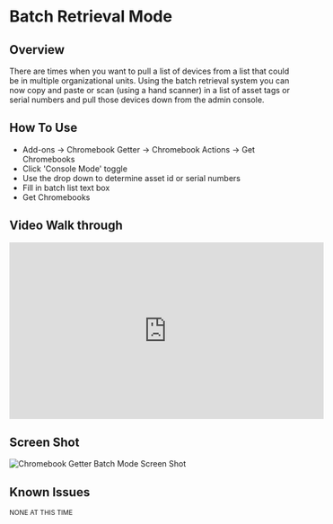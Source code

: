 # Batch Retrieval Mode

## Overview

There are times when you want to pull a list of devices from a list that could be in multiple organizational units. Using the batch retrieval system you can now copy and paste or scan (using a hand scanner) in a list of asset tags or serial numbers and pull those devices down from the admin console.

## How To Use

* Add-ons -> Chromebook Getter -> Chromebook Actions -> Get Chromebooks
* Click 'Console Mode' toggle
* Use the drop down to determine asset id or serial numbers
* Fill in batch list text box
* Get Chromebooks


## Video Walk through

<iframe width="560" height="315" src="https://www.youtube.com/embed/GpRnAyHuJg0" frameborder="0" allow="accelerometer; autoplay; encrypted-media; gyroscope; picture-in-picture" allowfullscreen></iframe>

## Screen Shot

![Chromebook Getter Batch Mode Screen Shot](~@static/batch_mode.png)


## Known Issues

<sup>NONE AT THIS TIME</sup>